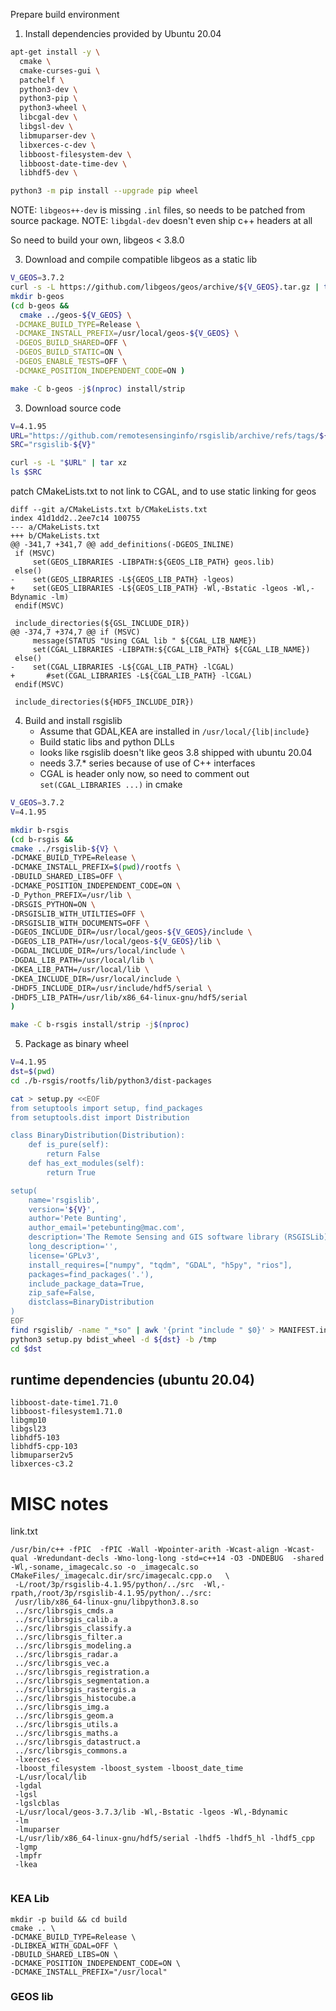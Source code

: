 Prepare build environment

1. Install dependencies provided by Ubuntu 20.04

```bash
apt-get install -y \
  cmake \
  cmake-curses-gui \
  patchelf \
  python3-dev \
  python3-pip \
  python3-wheel \
  libcgal-dev \
  libgsl-dev \
  libmuparser-dev \
  libxerces-c-dev \
  libboost-filesystem-dev \
  libboost-date-time-dev \
  libhdf5-dev \

python3 -m pip install --upgrade pip wheel
```

NOTE: `libgeos++-dev` is missing `.inl` files, so needs to be patched from source package.
NOTE: `libgdal-dev` doesn't even ship c++ headers at all

So need to build your own, libgeos < 3.8.0

3. Download and compile compatible libgeos as a static lib

```bash
V_GEOS=3.7.2
curl -s -L https://github.com/libgeos/geos/archive/${V_GEOS}.tar.gz | tar xz
mkdir b-geos
(cd b-geos &&
  cmake ../geos-${V_GEOS} \
 -DCMAKE_BUILD_TYPE=Release \
 -DCMAKE_INSTALL_PREFIX=/usr/local/geos-${V_GEOS} \
 -DGEOS_BUILD_SHARED=OFF \
 -DGEOS_BUILD_STATIC=ON \
 -DGEOS_ENABLE_TESTS=OFF \
 -DCMAKE_POSITION_INDEPENDENT_CODE=ON )

make -C b-geos -j$(nproc) install/strip
```

3. Download source code

```bash
V=4.1.95
URL="https://github.com/remotesensinginfo/rsgislib/archive/refs/tags/${V}.tar.gz"
SRC="rsgislib-${V}"

curl -s -L "$URL" | tar xz
ls $SRC
```

patch CMakeLists.txt to not link to CGAL, and to use static linking for geos

```
diff --git a/CMakeLists.txt b/CMakeLists.txt
index 41d1dd2..2ee7c14 100755
--- a/CMakeLists.txt
+++ b/CMakeLists.txt
@@ -341,7 +341,7 @@ add_definitions(-DGEOS_INLINE)
 if (MSVC)
     set(GEOS_LIBRARIES -LIBPATH:${GEOS_LIB_PATH} geos.lib)
 else()
-    set(GEOS_LIBRARIES -L${GEOS_LIB_PATH} -lgeos)
+    set(GEOS_LIBRARIES -L${GEOS_LIB_PATH} -Wl,-Bstatic -lgeos -Wl,-Bdynamic -lm)
 endif(MSVC)

 include_directories(${GSL_INCLUDE_DIR})
@@ -374,7 +374,7 @@ if (MSVC)
     message(STATUS "Using CGAL lib " ${CGAL_LIB_NAME})
     set(CGAL_LIBRARIES -LIBPATH:${CGAL_LIB_PATH} ${CGAL_LIB_NAME})
 else()
-    set(CGAL_LIBRARIES -L${CGAL_LIB_PATH} -lCGAL)
+       #set(CGAL_LIBRARIES -L${CGAL_LIB_PATH} -lCGAL)
 endif(MSVC)

 include_directories(${HDF5_INCLUDE_DIR})
```

4. Build and install rsgislib
   - Assume that GDAL,KEA are installed in `/usr/local/{lib|include}`
   - Build static libs and python DLLs
   - looks like rsgislib doesn't like geos 3.8 shipped with ubuntu 20.04
   - needs 3.7.* series because of use of C++ interfaces
   - CGAL is header only now, so need to comment out `set(CGAL_LIBRARIES ...)` in cmake


```bash
V_GEOS=3.7.2
V=4.1.95

mkdir b-rsgis
(cd b-rsgis &&
cmake ../rsgislib-${V} \
-DCMAKE_BUILD_TYPE=Release \
-DCMAKE_INSTALL_PREFIX=$(pwd)/rootfs \
-DBUILD_SHARED_LIBS=OFF \
-DCMAKE_POSITION_INDEPENDENT_CODE=ON \
-D_Python_PREFIX=/usr/lib \
-DRSGIS_PYTHON=ON \
-DRSGISLIB_WITH_UTILTIES=OFF \
-DRSGISLIB_WITH_DOCUMENTS=OFF \
-DGEOS_INCLUDE_DIR=/usr/local/geos-${V_GEOS}/include \
-DGEOS_LIB_PATH=/usr/local/geos-${V_GEOS}/lib \
-DGDAL_INCLUDE_DIR=/urs/local/include \
-DGDAL_LIB_PATH=/usr/local/lib \
-DKEA_LIB_PATH=/usr/local/lib \
-DKEA_INCLUDE_DIR=/usr/local/include \
-DHDF5_INCLUDE_DIR=/usr/include/hdf5/serial \
-DHDF5_LIB_PATH=/usr/lib/x86_64-linux-gnu/hdf5/serial
)

make -C b-rsgis install/strip -j$(nproc)
```

5. Package as binary wheel

```bash
V=4.1.95
dst=$(pwd)
cd ./b-rsgis/rootfs/lib/python3/dist-packages

cat > setup.py <<EOF
from setuptools import setup, find_packages
from setuptools.dist import Distribution

class BinaryDistribution(Distribution):
    def is_pure(self):
        return False
    def has_ext_modules(self):
        return True

setup(
    name='rsgislib',
    version='${V}',
    author='Pete Bunting',
    author_email='petebunting@mac.com',
    description='The Remote Sensing and GIS software library (RSGISLib) is a collection of Python modules for processing remote sensing and GIS datasets.',
    long_description='',
    license='GPLv3',
    install_requires=["numpy", "tqdm", "GDAL", "h5py", "rios"],
    packages=find_packages('.'),
    include_package_data=True,
    zip_safe=False,
    distclass=BinaryDistribution
)
EOF
find rsgislib/ -name "_*so" | awk '{print "include " $0}' > MANIFEST.in
python3 setup.py bdist_wheel -d ${dst} -b /tmp
cd $dst
```

## runtime dependencies (ubuntu 20.04)

```
libboost-date-time1.71.0
libboost-filesystem1.71.0
libgmp10
libgsl23
libhdf5-103
libhdf5-cpp-103
libmuparser2v5
libxerces-c3.2
```



# MISC notes

link.txt
```
/usr/bin/c++ -fPIC  -fPIC -Wall -Wpointer-arith -Wcast-align -Wcast-qual -Wredundant-decls -Wno-long-long -std=c++14 -O3 -DNDEBUG  -shared -Wl,-soname,_imagecalc.so -o _imagecalc.so CMakeFiles/_imagecalc.dir/src/imagecalc.cpp.o   \
 -L/root/3p/rsgislib-4.1.95/python/../src  -Wl,-rpath,/root/3p/rsgislib-4.1.95/python/../src:
 /usr/lib/x86_64-linux-gnu/libpython3.8.so
 ../src/librsgis_cmds.a
 ../src/librsgis_calib.a
 ../src/librsgis_classify.a
 ../src/librsgis_filter.a
 ../src/librsgis_modeling.a
 ../src/librsgis_radar.a
 ../src/librsgis_vec.a
 ../src/librsgis_registration.a
 ../src/librsgis_segmentation.a
 ../src/librsgis_rastergis.a
 ../src/librsgis_histocube.a
 ../src/librsgis_img.a
 ../src/librsgis_geom.a
 ../src/librsgis_utils.a
 ../src/librsgis_maths.a
 ../src/librsgis_datastruct.a
 ../src/librsgis_commons.a
 -lxerces-c
 -lboost_filesystem -lboost_system -lboost_date_time
 -L/usr/local/lib
 -lgdal
 -lgsl
 -lgslcblas
 -L/usr/local/geos-3.7.3/lib -Wl,-Bstatic -lgeos -Wl,-Bdynamic
 -lm
 -lmuparser
 -L/usr/lib/x86_64-linux-gnu/hdf5/serial -lhdf5 -lhdf5_hl -lhdf5_cpp
 -lgmp
 -lmpfr
 -lkea


```


### KEA Lib

```
mkdir -p build && cd build
cmake .. \
-DCMAKE_BUILD_TYPE=Release \
-DLIBKEA_WITH_GDAL=OFF \
-DBUILD_SHARED_LIBS=ON \
-DCMAKE_POSITION_INDEPENDENT_CODE=ON \
-DCMAKE_INSTALL_PREFIX="/usr/local"

```

### GEOS lib

